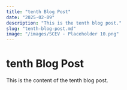 ```yaml
---
title: "tenth Blog Post"
date: "2025-02-09"
description: "This is the tenth blog post."
slug: "tenth-blog-post.md"
image: "/images/SCEV - Placeholder 10.png"
---
```


# tenth Blog Post

This is the content of the tenth blog post.